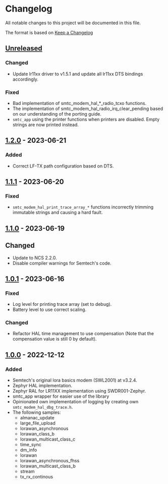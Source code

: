 # Changelog

All notable changes to this project will be documented in this file.

The format is based on [Keep a Changelog](https://keepachangelog.com/en/1.0.0/)

## [Unreleased]

### Changed

-   Update lr11xx driver to v1.5.1 and update all lr11xx DTS bindings accordingly.

### Fixed

-   Bad implementation of smtc_modem_hal_*_radio_tcxo functions.
-   The implementation of smtc_modem_hal_radio_irq_clear_pending based on our understanding of the porting guide.
-   `smtc_app` using the printer functions when printers are disabled. Empty strings are now printed instead.

## [1.2.0] - 2023-06-21

### Added

-   Correct LF-TX path configuration based on DTS.

## [1.1.1] - 2023-06-20

### Fixed

-   `smtc_modem_hal_print_trace_array_*` functions incorrectly trimming immutable strings and causing a hard fault.

## [1.1.0] - 2023-06-19

## Changed

-   Update to NCS 2.2.0.
-   Disable compiler warnings for Semtech's code.

## [1.0.1] - 2023-06-16

### Fixed

-   Log level for printing trace array (set to debug).
-   Battery level to use correct scaling.

### Changed

-   Refactor HAL time management to use compensation (Note that the compensation value is still 0 by default).

## [1.0.0] - 2022-12-12

### Added

-   Semtech's original lora basics modem (SWL2001) at v3.2.4.
-   Zephyr HAL implementation.
-   Zephyr RAL for LR11XX implementation using SWDR001-Zephyr.
-   smtc_app wrapper for easier use of the library
-   Opinionated own implementation of logging by creating own `smtc_modem_hal_dbg_trace.h`.
-   The following samples:
    -   almanac_update
    -   large_file_upload
    -   lorawan_asynchronous
    -   lorawan_class_b
    -   lorawan_multicast_class_c
    -   time_sync
    -   dm_info
    -   lorawan
    -   lorawan_asynchronous_fhss
    -   lorawan_multicast_class_b
    -   stream
    -   tx_rx_continous

[Unreleased]: https://github.com/IRNAS/SWL2001-Zephyr/compare/v1.2.0...HEAD

[1.2.0]: https://github.com/IRNAS/SWL2001-Zephyr/compare/v1.1.1...v1.2.0

[1.1.1]: https://github.com/IRNAS/SWL2001-Zephyr/compare/v1.1.0...v1.1.1

[1.1.0]: https://github.com/IRNAS/SWL2001-Zephyr/compare/v1.0.1...v1.1.0

[1.0.1]: https://github.com/IRNAS/SWL2001-Zephyr/compare/v1.0.0...v1.0.1

[1.0.0]: https://github.com/IRNAS/SWL2001-Zephyr/compare/52a1e1e0301ef9fc9b7c1418cee0aed9ef185e0d...v1.0.0
